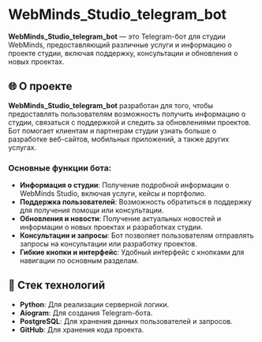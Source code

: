 # WebMinds_Studio_telegram_bot

**WebMinds_Studio_telegram_bot** — это Telegram-бот для студии WebMinds, предоставляющий различные услуги и информацию о проекте студии, включая поддержку, консультации и обновления о новых проектах.

## 🌐 О проекте

**WebMinds_Studio_telegram_bot** разработан для того, чтобы предоставлять пользователям возможность получить информацию о студии, связаться с поддержкой и следить за обновлениями проектов. Бот помогает клиентам и партнерам студии узнать больше о разработке веб-сайтов, мобильных приложений, а также других услугах.

### Основные функции бота:
- **Информация о студии**: Получение подробной информации о WebMinds Studio, включая услуги, кейсы и портфолио.
- **Поддержка пользователей**: Возможность обратиться в поддержку для получения помощи или консультации.
- **Обновления и новости**: Получение актуальных новостей и информации о новых проектах и разработках студии.
- **Консультации и запросы**: Бот позволяет пользователям отправлять запросы на консультации или разработку проектов.
- **Гибкие кнопки и интерфейс**: Удобный интерфейс с кнопками для навигации по основным разделам.

## 🚀 Стек технологий

- **Python**: Для реализации серверной логики.
- **Aiogram**: Для создания Telegram-бота.
- **PostgreSQL**: Для хранения данных пользователей и запросов.
- **GitHub**: Для хранения кода проекта.

